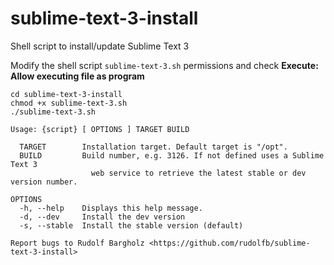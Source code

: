 # sublime-text-3-install
Shell script to install/update Sublime Text 3

Modify the shell script `sublime-text-3.sh` permissions and check **Execute: Allow executing file as program**

```shell
cd sublime-text-3-install
chmod +x sublime-text-3.sh
./sublime-text-3.sh
```

```
Usage: {script} [ OPTIONS ] TARGET BUILD

  TARGET        Installation target. Default target is "/opt".
  BUILD         Build number, e.g. 3126. If not defined uses a Sublime Text 3 
                  web service to retrieve the latest stable or dev version number.

OPTIONS
  -h, --help    Displays this help message.
  -d, --dev     Install the dev version
  -s, --stable  Install the stable version (default)
  
Report bugs to Rudolf Bargholz <https://github.com/rudolfb/sublime-text-3-install>
```
